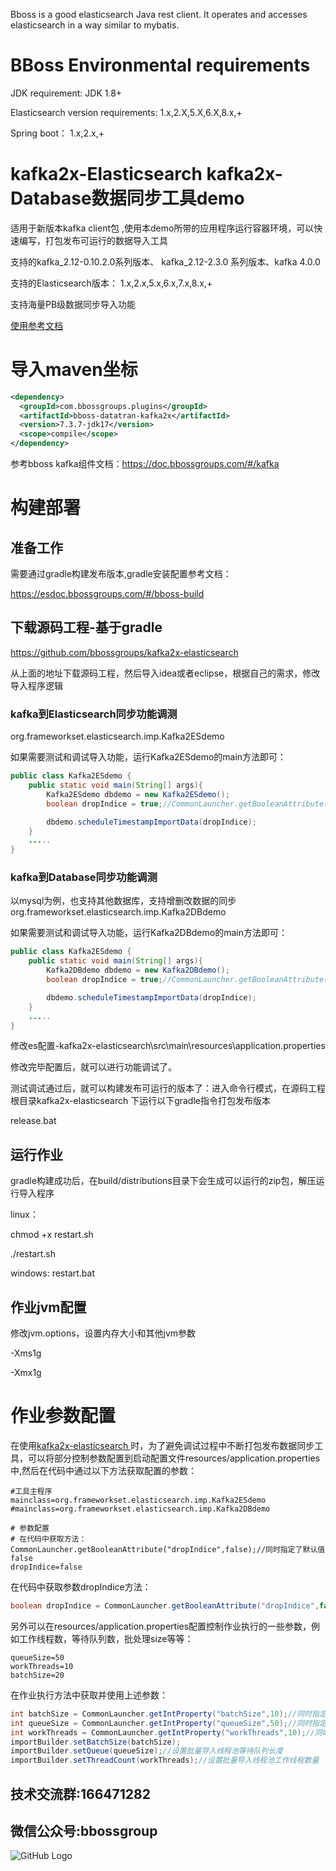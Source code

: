 
Bboss is a good elasticsearch Java rest client. It operates and accesses elasticsearch in a way similar to mybatis.

# BBoss Environmental requirements

JDK requirement: JDK 1.8+

Elasticsearch version requirements: 1.x,2.X,5.X,6.X,8.x,+

Spring boot： 1.x,2.x,+
# kafka2x-Elasticsearch kafka2x-Database数据同步工具demo
 适用于新版本kafka client包  ,使用本demo所带的应用程序运行容器环境，可以快速编写，打包发布可运行的数据导入工具

支持的kafka_2.12-0.10.2.0系列版本、 kafka_2.12-2.3.0 系列版本、kafka 4.0.0

支持的Elasticsearch版本：
1.x,2.x,5.x,6.x,7.x,8.x,+

支持海量PB级数据同步导入功能

[使用参考文档](https://esdoc.bbossgroups.com/#/db-es-tool)

# 导入maven坐标
```xml
<dependency>
  <groupId>com.bbossgroups.plugins</groupId>
  <artifactId>bboss-datatran-kafka2x</artifactId>
  <version>7.3.7-jdk17</version>
  <scope>compile</scope>
</dependency>
```
参考bboss kafka组件文档：https://doc.bbossgroups.com/#/kafka

# 构建部署

## 准备工作
需要通过gradle构建发布版本,gradle安装配置参考文档：

https://esdoc.bbossgroups.com/#/bboss-build

## 下载源码工程-基于gradle
 https://github.com/bbossgroups/kafka2x-elasticsearch 

从上面的地址下载源码工程，然后导入idea或者eclipse，根据自己的需求，修改导入程序逻辑

### kafka到Elasticsearch同步功能调测
org.frameworkset.elasticsearch.imp.Kafka2ESdemo

如果需要测试和调试导入功能，运行Kafka2ESdemo的main方法即可：


```java
public class Kafka2ESdemo {
	public static void main(String[] args){
		Kafka2ESdemo dbdemo = new Kafka2ESdemo();
		boolean dropIndice = true;//CommonLauncher.getBooleanAttribute("dropIndice",false);//同时指定了默认值

		dbdemo.scheduleTimestampImportData(dropIndice);
	}
    .....
}
```

### kafka到Database同步功能调测
以mysql为例，也支持其他数据库，支持增删改数据的同步
org.frameworkset.elasticsearch.imp.Kafka2DBdemo

如果需要测试和调试导入功能，运行Kafka2DBdemo的main方法即可：


```java
public class Kafka2ESdemo {
	public static void main(String[] args){
		Kafka2DBdemo dbdemo = new Kafka2DBdemo();
		boolean dropIndice = true;//CommonLauncher.getBooleanAttribute("dropIndice",false);//同时指定了默认值

		dbdemo.scheduleTimestampImportData(dropIndice);
	}
    .....
}
```

修改es配置-kafka2x-elasticsearch\src\main\resources\application.properties



修改完毕配置后，就可以进行功能调试了。


测试调试通过后，就可以构建发布可运行的版本了：进入命令行模式，在源码工程根目录kafka2x-elasticsearch 下运行以下gradle指令打包发布版本

release.bat

## 运行作业
gradle构建成功后，在build/distributions目录下会生成可以运行的zip包，解压运行导入程序

linux：

chmod +x restart.sh

./restart.sh

windows: restart.bat

## 作业jvm配置
修改jvm.options，设置内存大小和其他jvm参数

-Xms1g

-Xmx1g



 

# 作业参数配置

在使用[kafka2x-elasticsearch ](https://github.com/bbossgroups/kafka2x-elasticsearch )时，为了避免调试过程中不断打包发布数据同步工具，可以将部分控制参数配置到启动配置文件resources/application.properties中,然后在代码中通过以下方法获取配置的参数：

```properties
#工具主程序
mainclass=org.frameworkset.elasticsearch.imp.Kafka2ESdemo
#mainclass=org.frameworkset.elasticsearch.imp.Kafka2DBdemo

# 参数配置
# 在代码中获取方法：CommonLauncher.getBooleanAttribute("dropIndice",false);//同时指定了默认值false
dropIndice=false
```

在代码中获取参数dropIndice方法：

```java
boolean dropIndice = CommonLauncher.getBooleanAttribute("dropIndice",false);//同时指定了默认值false
```

另外可以在resources/application.properties配置控制作业执行的一些参数，例如工作线程数，等待队列数，批处理size等等：

```
queueSize=50
workThreads=10
batchSize=20
```

在作业执行方法中获取并使用上述参数：

```java
int batchSize = CommonLauncher.getIntProperty("batchSize",10);//同时指定了默认值
int queueSize = CommonLauncher.getIntProperty("queueSize",50);//同时指定了默认值
int workThreads = CommonLauncher.getIntProperty("workThreads",10);//同时指定了默认值
importBuilder.setBatchSize(batchSize);
importBuilder.setQueue(queueSize);//设置批量导入线程池等待队列长度
importBuilder.setThreadCount(workThreads);//设置批量导入线程池工作线程数量
```

 

## 技术交流群:166471282 

## 微信公众号:bbossgroup   
![GitHub Logo](https://static.oschina.net/uploads/space/2017/0617/094201_QhWs_94045.jpg)


